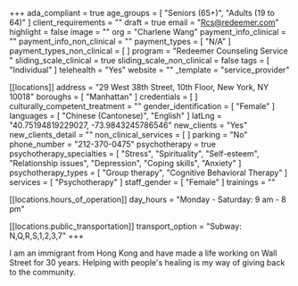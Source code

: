 +++
ada_compliant = true
age_groups = [ "Seniors (65+)", "Adults (19 to 64)" ]
client_requirements = ""
draft = true
email = "Rcs@redeemer.com"
highlight = false
image = ""
org = "Charlene Wang"
payment_info_clinical = ""
payment_info_non_clinical = ""
payment_types = [ "N/A" ]
payment_types_non_clinical = [ ]
program = "Redeemer Counseling Service "
sliding_scale_clinical = true
sliding_scale_non_clinical = false
tags = [ "Individual" ]
telehealth = "Yes"
website = ""
_template = "service_provider"

[[locations]]
address = "29 West 38th Street, 10th Floor, New York, NY 10018"
boroughs = [ "Manhattan" ]
credentials = [ ]
culturally_competent_treatment = ""
gender_identification = [ "Female" ]
languages = [ "Chinese (Cantonese)", "English" ]
latLng = "40.75194819229027, -73.9843245786546"
new_clients = "Yes"
new_clients_detail = ""
non_clinical_services = [ ]
parking = "No"
phone_number = "212-370-0475"
psychotherapy = true
psychotherapy_specialties = [
  "Stress",
  "Spirituality",
  "Self-esteem",
  "Relationship issues",
  "Depression",
  "Coping skills",
  "Anxiety"
]
psychotherapy_types = [ "Group therapy", "Cognitive Behavioral Therapy" ]
services = [ "Psychotherapy" ]
staff_gender = [ "Female" ]
trainings = ""

  [[locations.hours_of_operation]]
  day_hours = "Monday - Saturday: 9 am - 8 pm"

  [[locations.public_transportation]]
  transport_option = "Subway: N,Q,R,S,1,2,3,7"
+++

I am an immigrant from Hong Kong and have made a life working on Wall Street for 30 years. Helping with people's healing is my way of giving back to the community.
